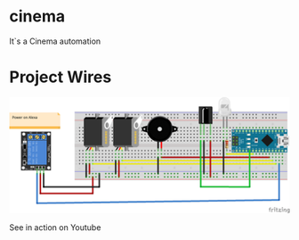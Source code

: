 # cinema

It`s a Cinema automation

# Project Wires
![cinema_board](assets/cinema-board_bb.png)

See in action on Youtube
